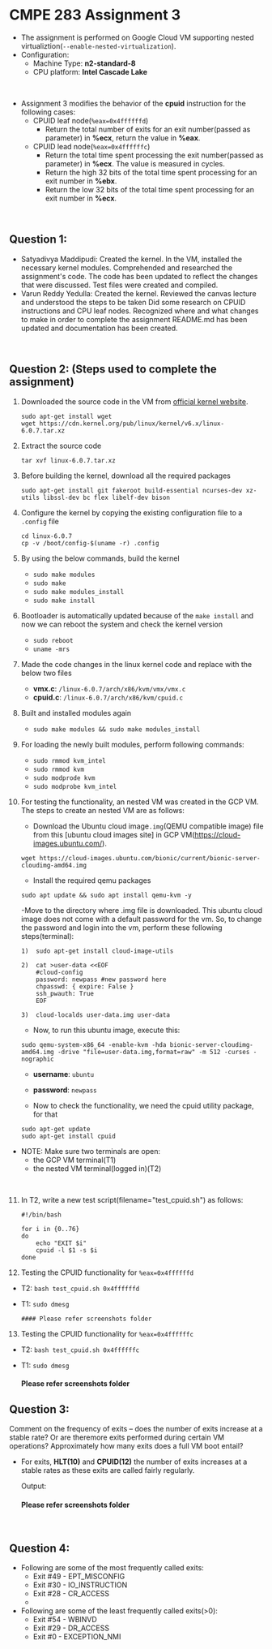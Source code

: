 # CMPE 283 Assignment 3

- The assignment is performed on Google Cloud VM supporting nested virtualiztion(`--enable-nested-virtualization`).
- Configuration:
  - Machine Type: **n2-standard-8**
  - CPU platform: **Intel Cascade Lake**

<br />

- Assignment 3 modifies the behavior of the **cpuid** instruction for the following cases:
  - CPUID leaf node(`%eax=0x4ffffffd`)
    - Return the total number of exits for an exit number(passed as parameter) in **%ecx**, return the value in **%eax**.
  - CPUID lead node(`%eax=0x4ffffffc`)
    - Return the total time spent processing the exit number(passed as parameter) in **%ecx**. The value is measured in cycles.
    - Return the high 32 bits of the total time spent processing for an exit number in **%ebx**.
    - Return the low 32 bits of the total time spent processing for an exit number in **%ecx**.

<br />

## Question 1:

- Satyadivya Maddipudi:
  Created the kernel.
  In the VM, installed the necessary kernel modules.
  Comprehended and researched the assignment's code.
  The code has been updated to reflect the changes that were discussed.
  Test files were created and compiled.
- Varun Reddy Yedulla:
  Created the kernel.
  Reviewed the canvas lecture and understood the steps to be taken
  Did some research on CPUID instructions and CPU leaf nodes.
  Recognized where and what changes to make in order to complete the assignment
  README.md has been updated and documentation has been created.

<br />

## Question 2: (Steps used to complete the assignment)

1. Downloaded the source code in the VM from [official kernel website](https://www.kernel.org/).

   ```
   sudo apt-get install wget
   wget https://cdn.kernel.org/pub/linux/kernel/v6.x/linux-6.0.7.tar.xz
   ```

2. Extract the source code

   ```
   tar xvf linux-6.0.7.tar.xz
   ```

3. Before building the kernel, download all the required packages

   ```
   sudo apt-get install git fakeroot build-essential ncurses-dev xz-utils libssl-dev bc flex libelf-dev bison
   ```

4. Configure the kernel by copying the existing configuration file to a `.config` file

   ```
   cd linux-6.0.7
   cp -v /boot/config-$(uname -r) .config
   ```

5. By using the below commands, build the kernel

   - `sudo make modules`
   - `sudo make`
   - `sudo make modules_install`
   - `sudo make install`

6. Bootloader is automatically updated because of the `make install` and now we can reboot the system and check the kernel version
   - `sudo reboot`
   - `uname -mrs`
7. Made the code changes in the linux kernel code and replace with the below two files

   - **vmx.c**: `/linux-6.0.7/arch/x86/kvm/vmx/vmx.c`
   - **cpuid.c**: `/linux-6.0.7/arch/x86/kvm/cpuid.c`

8. Built and installed modules again

   - `sudo make modules && sudo make modules_install`

9. For loading the newly built modules, perform following commands:

   - `sudo rmmod kvm_intel`
   - `sudo rmmod kvm`
   - `sudo modprode kvm`
   - `sudo modprobe kvm_intel`

10. For testing the functionality, an nested VM was created in the GCP VM. The steps to create an nested VM are as follows:

    - Download the Ubuntu cloud image`.img`(QEMU compatible image) file from this [ubuntu cloud images site] in GCP VM(https://cloud-images.ubuntu.com/).

    ```
    wget https://cloud-images.ubuntu.com/bionic/current/bionic-server-cloudimg-amd64.img
    ```

    - Install the required qemu packages

    ```
    sudo apt update && sudo apt install qemu-kvm -y
    ```

    -Move to the directory where .img file is downloaded. This ubuntu cloud image does not come with a default password for the vm. So, to change the password and login into the vm, perform these following steps(terminal):

    ```
    1)  sudo apt-get install cloud-image-utils

    2)  cat >user-data <<EOF
        #cloud-config
        password: newpass #new password here
        chpasswd: { expire: False }
        ssh_pwauth: True
        EOF

    3)  cloud-localds user-data.img user-data
    ```

    - Now, to run this ubuntu image, execute this:

    ```
    sudo qemu-system-x86_64 -enable-kvm -hda bionic-server-cloudimg-amd64.img -drive "file=user-data.img,format=raw" -m 512 -curses -nographic
    ```

    - **username**: `ubuntu`
    - **password**: `newpass`

    - Now to check the functionality, we need the cpuid utility package, for that

    ```
    sudo apt-get update
    sudo apt-get install cpuid
    ```

- NOTE: Make sure two terminals are open:
  - the GCP VM terminal(T1)
  - the nested VM terminal(logged in)(T2)

<br />

11. In T2, write a new test script(filename="test_cpuid.sh") as follows:

    ```
    #!/bin/bash

    for i in {0..76}
    do
        echo "EXIT $i"
        cpuid -l $1 -s $i
    done
    ```

12. Testing the CPUID functionality for `%eax=0x4ffffffd`

- T2: `bash test_cpuid.sh 0x4ffffffd`
- T1: `sudo dmesg`

      #### Please refer screenshots folder

13. Testing the CPUID functionality for `%eax=0x4ffffffc`

- T2: `bash test_cpuid.sh 0x4ffffffc`
- T1: `sudo dmesg`

  #### Please refer screenshots folder

## Question 3:

Comment on the frequency of exits – does the number of exits increase at a stable rate? Or are theremore exits performed during certain VM operations? Approximately how many exits does a full VM boot entail?

- For exits, **HLT(10)** and **CPUID(12)** the number of exits increases at a stable rates as these exits are called fairly regularly.

  Output:

  #### Please refer screenshots folder

<br />

## Question 4:

- Following are some of the most frequently called exits:
  - Exit #49 - EPT_MISCONFIG
  - Exit #30 - IO_INSTRUCTION
  - Exit #28 - CR_ACCESS
  -
- Following are some of the least frequently called exits(>0):
  - Exit #54 - WBINVD
  - Exit #29 - DR_ACCESS
  - Exit #0 - EXCEPTION_NMI
